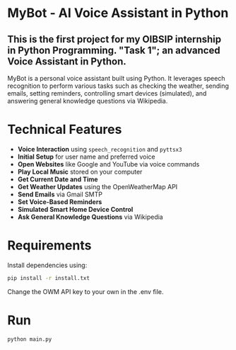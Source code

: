 # MyBot - AI Voice Assistant in Python

This is the first project for my OIBSIP internship in Python Programming. "Task 1"; an advanced Voice Assistant in Python. 
---
MyBot is a personal voice assistant built using Python.
It leverages speech recognition to perform various tasks such as checking the weather, sending emails, setting reminders, controlling smart devices (simulated), and answering general knowledge questions via Wikipedia.


# Technical Features

- **Voice Interaction** using `speech_recognition` and `pyttsx3`
- **Initial Setup** for user name and preferred voice
- **Open Websites** like Google and YouTube via voice commands
- **Play Local Music** stored on your computer
- **Get Current Date and Time**
- **Get Weather Updates** using the OpenWeatherMap API
- **Send Emails** via Gmail SMTP
- **Set Voice-Based Reminders**
- **Simulated Smart Home Device Control**
- **Ask General Knowledge Questions** via Wikipedia


# Requirements

Install dependencies using:

```bash
pip install -r install.txt
```

Change the OWM API key to your own in the .env file.


# Run

```bash
python main.py
```

